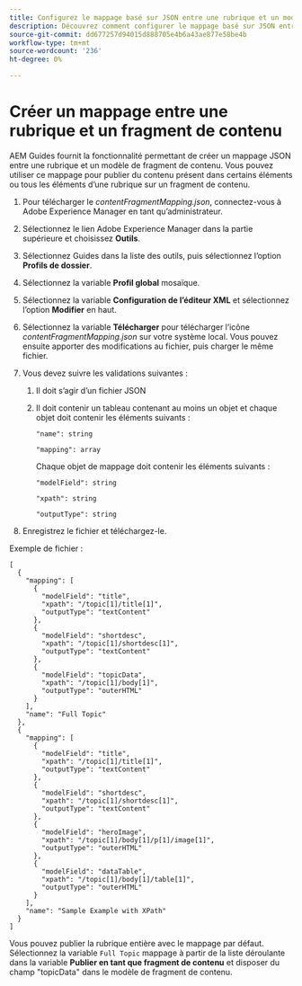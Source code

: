 ```yaml
---
title: Configurez le mappage basé sur JSON entre une rubrique et un modèle de fragment de contenu.
description: Découvrez comment configurer le mappage basé sur JSON entre une rubrique et un modèle de fragment de contenu.
source-git-commit: dd677257d94015d888705e4b6a43ae877e58be4b
workflow-type: tm+mt
source-wordcount: '236'
ht-degree: 0%

---
```



# Créer un mappage entre une rubrique et un fragment de contenu

AEM Guides fournit la fonctionnalité permettant de créer un mappage JSON entre une rubrique et un modèle de fragment de contenu. Vous pouvez utiliser ce mappage pour publier du contenu présent dans certains éléments ou tous les éléments d’une rubrique sur un fragment de contenu.

1. Pour télécharger le *contentFragmentMapping.json*, connectez-vous à Adobe Experience Manager en tant qu’administrateur.
1. Sélectionnez le lien Adobe Experience Manager dans la partie supérieure et choisissez **Outils**.
1. Sélectionnez Guides dans la liste des outils, puis sélectionnez l’option **Profils de dossier**.
1. Sélectionnez la variable **Profil global** mosaïque.
1. Sélectionnez la variable **Configuration de l’éditeur XML** et sélectionnez l’option **Modifier** en haut.
1. Sélectionnez la variable **Télécharger** pour télécharger l’icône *contentFragmentMapping.json*  sur votre système local. Vous pouvez ensuite apporter des modifications au fichier, puis charger le même fichier.

1. Vous devez suivre les validations suivantes :

   1. Il doit s’agir d’un fichier JSON
   2. Il doit contenir un tableau contenant au moins un objet et chaque objet doit contenir les éléments suivants :


      `"name": string `

      `"mapping": array`

      Chaque objet de mappage doit contenir les éléments suivants :

      `"modelField": string`

      `"xpath": string`

      `"outputType": string`
1. Enregistrez le fichier et téléchargez-le.

Exemple de fichier :

```
[
  {
    "mapping": [
      {
        "modelField": "title",
        "xpath": "/topic[1]/title[1]",
        "outputType": "textContent"
      },
      {
        "modelField": "shortdesc",
        "xpath": "/topic[1]/shortdesc[1]",
        "outputType": "textContent"
      },
      {
        "modelField": "topicData",
        "xpath": "/topic[1]/body[1]",
        "outputType": "outerHTML"
      }
    ],
    "name": "Full Topic"
  },
  {
    "mapping": [
      {
        "modelField": "title",
        "xpath": "/topic[1]/title[1]",
        "outputType": "textContent"
      },
      {
        "modelField": "shortdesc",
        "xpath": "/topic[1]/shortdesc[1]",
        "outputType": "textContent"
      },
      {
        "modelField": "heroImage",
        "xpath": "/topic[1]/body[1]/p[1]/image[1]",
        "outputType": "outerHTML"
      },
      {
        "modelField": "dataTable",
        "xpath": "/topic[1]/body[1]/table[1]",
        "outputType": "outerHTML"
      }
    ],
    "name": "Sample Example with XPath"
  }
]
```

Vous pouvez publier la rubrique entière avec le mappage par défaut. Sélectionnez la variable `Full Topic` mappage à partir de la liste déroulante dans la variable **Publier en tant que fragment de contenu** et disposer du champ &quot;topicData&quot; dans le modèle de fragment de contenu.